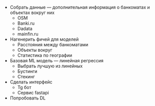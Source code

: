 + Собрать данные — дополнительная информация о банкоматах и объектах вокруг них
  + OSM
  + Banki.ru
  + Dadata
  + mainfin.ru
+ Нагенерить фичей для моделей
  + Расстояния между банкоматами
  + Объекты вокруг
  + Статистика по географии
+ Базовая ML модель — линейная регрессия
  + Выбрать лучшую из линейных
  + Бустинги
  + Стекинг
+ Сделать интерфейс
  + Tg бот
  + Сервис fastapi
+ Попробовать DL
